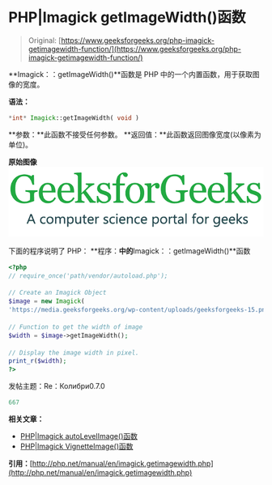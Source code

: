 # PHP|Imagick getImageWidth()函数

> Original: [https://www.geeksforgeeks.org/php-imagick-getimagewidth-function/](https://www.geeksforgeeks.org/php-imagick-getimagewidth-function/)

**Imagick：：getImageWidth()**函数是 PHP 中的一个内置函数，用于获取图像的宽度。

**语法：**

```php
*int* Imagick::getImageWidth( void )
```

**参数：**此函数不接受任何参数。
**返回值：**此函数返回图像宽度(以像素为单位)。

**原始图像**
![](img/efa5ea8e0258291fa60ad9a32c288072.png)

下面的程序说明了 PHP：
**程序：**中的**Imagick：：getImageWidth()**函数

```php
<?php 
// require_once('path/vendor/autoload.php');

// Create an Imagick Object
$image = new Imagick(
'https://media.geeksforgeeks.org/wp-content/uploads/geeksforgeeks-15.png');

// Function to get the width of image
$width = $image->getImageWidth();

// Display the image width in pixel.
print_r($width);
?>
```

发帖主题：Re：Колибри0.7.0

```php
667
```

**相关文章：**

*   [PHP|Imagick autoLevelImage()函数](https://www.geeksforgeeks.org/php-imagick-autolevelimage-function/)
*   [PHP|Imagick VignetteImage()函数](https://www.geeksforgeeks.org/php-imagick-vignetteimage-function/)

**引用：**[http://php.net/manual/en/imagick.getimagewidth.php](http://php.net/manual/en/imagick.getimagewidth.php)